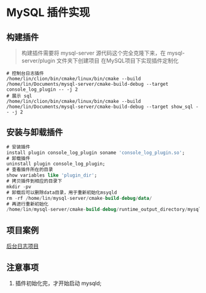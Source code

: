 # MySQL 插件实现
## 构建插件
> 构建插件需要将 mysql-server 源代码这个完全克隆下来，在 mysql-server/plugin 文件夹下创建项目
在MySQL项目下实现插件定制化
```shell
# 控制台日志插件
/home/lin/clion/bin/cmake/linux/bin/cmake --build /home/lin/Documents/mysql-server/cmake-build-debug --target console_log_plugin -- -j 2
# 展示 sql
/home/lin/clion/bin/cmake/linux/bin/cmake --build /home/lin/Documents/mysql-server/cmake-build-debug --target show_sql -- -j 2
```
## 安装与卸载插件
``` sql
# 安装插件
install plugin console_log_plugin soname 'console_log_plugin.so';
# 卸载插件
uninstall plugin console_log_plugin;
# 查看插件所在的目录
show variables like 'plugin_dir';
# 拷贝插件到相应的目录下
mkdir -pv 
# 卸载后可以删除data目录，用于重新初始化msyqld
rm -rf /home/lin/mysql-server/cmake-build-debug/data/
# 再进行重新初始化
/home/lin/mysql-server/cmake-build-debug/runtime_output_directory/mysqld -uroot --initialize-insecure

```
## 项目案例
[后台日志项目](../console_log_plugin/console_log.cpp)
## 注意事项
1. 插件初始化完，才开始启动 mysqld;
